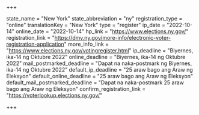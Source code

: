 +++

state_name = "New York"
state_abbreviation = "ny"
registration_type = "online"
translationKey = "New York"
type = "register"
ip_date = "2022-10-14"
online_date = "2022-10-14"
hp_link = "https://www.elections.ny.gov/"
registration_link = "https://dmv.ny.gov/more-info/electronic-voter-registration-application"
more_info_link = "https://www.elections.ny.gov/votingregister.html"
ip_deadline = "Biyernes, ika-14 ng Oktubre 2022"
online_deadline = "Biyernes, ika-14 ng Oktubre 2022"
mail_postmarked_deadline = "Dapat na naka-postmark ng Biyernes, ika-14 ng Oktubre 2022"
default_ip_deadline = "25 araw bago ang Araw ng Eleksyon"
default_online_deadline = "25 araw bago ang Araw ng Eleksyon"
default_mail_postmarked_deadline = "Dapat na naka-postmark  25 araw bago ang Araw ng Eleksyon"
confirm_registration_link = "https://voterlookup.elections.ny.gov/"

+++